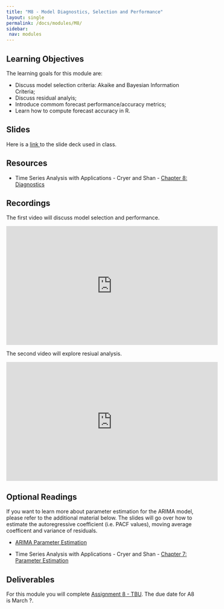 ```yaml
---
title: "M8 - Model Diagnostics, Selection and Performance"
layout: single
permalink: /docs/modules/M8/
sidebar:
 nav: modules
---
```


## Learning Objectives

The learning goals for this module are: <br>

* Discuss model selection criteria: Akaike and Bayesian Information Criteria; <br>
* Discuss residual analyis; <br>
* Introduce commom forecast performance/accuracy metrics; <br>
* Learn how to compute forecast accuracy in R. <br>

## Slides

Here is a <a href="/docs/modules/PPTS/TSA_M8_Model_Diagnostics.pdf" > link </a> to the slide deck used in class.


## Resources

*  Time Series Analysis with Applications - Cryer and Shan - <a href="/docs/modules/readings/M5_TSA-cryer-ch8.pdf" > Chapter 8: Diagnostics </a> <br>

## Recordings

The first video will discuss model selection and performance.
<iframe width="560" height="315" src="https://www.youtube.com/embed/jEQDyTvRmiU" title="YouTube video player" frameborder="0" allow="accelerometer; autoplay; clipboard-write; encrypted-media; gyroscope; picture-in-picture; web-share" allowfullscreen></iframe>

The second video will explore resiual analysis.
<iframe width="560" height="315" src="https://www.youtube.com/embed/jEQDyTvRmiU" title="YouTube video player" frameborder="0" allow="accelerometer; autoplay; clipboard-write; encrypted-media; gyroscope; picture-in-picture; web-share" allowfullscreen></iframe>

## Optional Readings

If you want to learn more about parameter estimation for the ARIMA model, please refer to the additional material below.  The slides will go over how to estimate the autoregressive coefficient (i.e. PACF values), moving average coefficent and variance of residuals.

* <a href="/docs/modules/PPTS/TSA_M8.1_Parameter_Estimation.pdf" > ARIMA Parameter Estimation </a> 

*  Time Series Analysis with Applications - Cryer and Shan - <a href="/docs/modules/readings/M5_TSA-cryer-ch9.pdf" > Chapter 7: Parameter Estimation </a> <br>

## Deliverables

For this module you will complete [Assignment 8 - TBU](). The due date for A8 is March ?.

